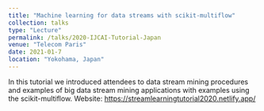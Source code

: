 ```yaml
---
title: "Machine learning for data streams with scikit-multiflow"
collection: talks
type: "Lecture"
permalink: /talks/2020-IJCAI-Tutorial-Japan
venue: "Telecom Paris"
date: 2021-01-7
location: "Yokohama, Japan"
---
```


In this tutorial we introduced attendees to data stream mining procedures and examples of big data stream mining applications with examples using the scikit-multiflow. Website: https://streamlearningtutorial2020.netlify.app/
